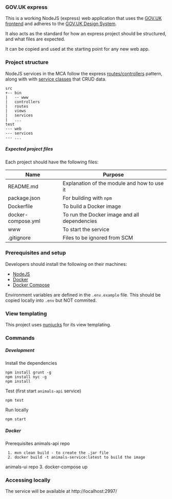 ### GOV.UK express

This is a working NodeJS (express) web application that uses the [GOV.UK frontend](https://github.com/alphagov/govuk-frontend) 
and adheres to the [GOV.UK Design System](https://design-system.service.gov.uk).

It also acts as the standard for how an express project should be structured, and what files are expected.  

It can be copied and used at the starting point for any new web app.

### Project structure

NodeJS services in the MCA follow the express [routes/controllers](https://developer.mozilla.org/en-US/docs/Learn/Server-side/Express_Nodejs/routes) 
pattern, along with with [service classes](https://developer.mozilla.org/en-US/docs/Web/JavaScript/Reference/Classes) that CRUD data. 

    src
    +-- bin
    |   -- www
    |   controllers    
    |   routes    
    |   views
    |   services
    |   ...    
    test
    --- web
    --- services
    --- ...
 

##### Expected project files

Each project should have the following files:

Name                        | Purpose
----------------------------|-----------------------------------------------
README.md                   | Explanation of the module and how to use it 
package.json                | For building with `npm`
Dockerfile                  | To build a Docker image
docker-compose.yml          | To run the Docker image and all dependencies
www                         | To start the service
.gitignore                  | Files to be ignored from SCM

### Prerequisites and setup

Developers should install the following on their machines:

* [NodeJS](https://nodejs.org/en/download)
* [Docker](https://docs.docker.com/install)
* [Docker Compose](https://docs.docker.com/compose/install/)

Environment variables are defined in the `.env.example` file. This should be copied locally into
`.env` but NOT commited.

### View templating 

This project uses [nunjucks](https://mozilla.github.io/nunjucks/) for its view templating.  

### Commands

##### Development        

Install the dependencies

    npm install grunt -g
    npm install nyc -g
    npm install

Test (first start `animals-api` service)

    npm test
    
Run locally 
  
    npm start

##### Docker  

Prerequisites
  animals-api repo
     
     1. mvn clean build - to create the .jar file
     2. docker build -t animals-service:latest to build the image
  animals-ui repo
     3. docker-compose up

### Accessing locally

The service will be available at http://localhost:2997/